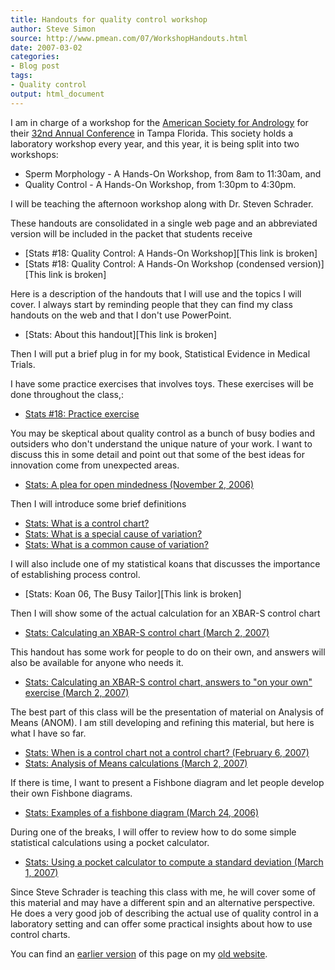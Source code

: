 ```yaml
---
title: Handouts for quality control workshop
author: Steve Simon
source: http://www.pmean.com/07/WorkshopHandouts.html
date: 2007-03-02
categories:
- Blog post
tags:
- Quality control
output: html_document
---
```


I am in charge of a workshop for the [American Society for Andrology][asa1] for their [32nd Annual Conference][asa2] in Tampa Florida. This society holds a laboratory workshop every year, and this year, it is being split into two workshops:

+ Sperm Morphology - A Hands-On Workshop, from 8am to 11:30am, and
+ Quality Control - A Hands-On Workshop, from 1:30pm to 4:30pm.

I will be teaching the afternoon workshop along with Dr. Steven Schrader.

These handouts are consolidated in a single web page and an abbreviated version will be included in the packet that students receive

+ [Stats \#18: Quality Control: A Hands-On Workshop][This link is broken]
+ [Stats \#18: Quality Control: A Hands-On Workshop (condensed version)][This link is broken]

Here is a description of the handouts that I will use and the topics I will cover. I always start by reminding people that they can find my class handouts on the web and that I don't use PowerPoint.

+ [Stats: About this handout][This link is broken]

Then I will put a brief plug in for my book, Statistical Evidence in Medical Trials.

I have some practice exercises that involves toys. These exercises will be done throughout the class,:

+ [Stats \#18: Practice exercise][sim3]

You may be skeptical about quality control as a bunch of busy bodies and outsiders who don't understand the unique nature of your work. I want to discuss this in some detail and point out that some of the best ideas for innovation come from unexpected areas.

+ [Stats: A plea for open mindedness (November 2, 2006)][sim4]

Then I will introduce some brief definitions

+ [Stats: What is a control chart?][sim5]
+ [Stats: What is a special cause of variation?][sim6]
+ [Stats: What is a common cause of variation?][sim7]

I will also include one of my statistical koans that discusses the importance of establishing process control.

+ [Stats: Koan 06, The Busy Tailor][This link is broken]

Then I will show some of the actual calculation for an XBAR-S control chart

+ [Stats: Calculating an XBAR-S control chart (March 2, 2007)][sim8]

This handout has some work for people to do on their own, and answers will also be available for anyone who needs it.

+ [Stats: Calculating an XBAR-S control chart, answers to "on your own" exercise (March 2, 2007)][sim9]

The best part of this class will be the presentation of material on Analysis of Means (ANOM). I am still developing and refining this material, but here is what I have so far.

+ [Stats: When is a control chart not a control chart? (February 6, 2007)][sima]
+ [Stats: Analysis of Means calculations (March 2, 2007)][simb]

If there is time, I want to present a Fishbone diagram and let people develop their own Fishbone diagrams.

+ [Stats: Examples of a fishbone diagram (March 24, 2006)][simc]

During one of the breaks, I will offer to review how to do some simple statistical calculations using a pocket calculator.

+ [Stats: Using a pocket calculator to compute a standard deviation (March 1, 2007)][simd]

Since Steve Schrader is teaching this class with me, he will cover some of this material and may have a different spin and an alternative perspective. He does a very good job of describing the actual use of quality control in a laboratory setting and can offer some practical insights about how to use control charts.

You can find an [earlier version][sim1] of this page on my [old website][sim2].

[sim1]: http://www.pmean.com/07/WorkshopHandouts.html
[sim2]: http://www.pmean.com

[sim3]: http://www.pmean.com/07/exercises18.htm
[sim4]: http://www.pmean.com/06/OpenMindedness.html
[sim5]: http://www.pmean.com/definitions/ControlChart.htm
[sim6]: http://www.pmean.com/definitions/SpecialCause.htm
[sim7]: http://www.pmean.com/definitions/CommonCause.htm
[sim8]: http://www.pmean.com/07/XbarSControlChart.html
[sim9]: http://www.pmean.com/07/XbarSControlChartAnswers.html
[sima]: http://www.pmean.com/07/AnomExample.html
[simb]: http://www.pmean.com/07/AnomCalculations.html
[simc]: http://www.pmean.com/06/Fishbone.html
[simd]: http://www.pmean.com/07/PocketCalculator.html

[asa1]: https://andrologysociety.org/
[asa2]: https://secureservercdn.net/198.71.233.187/h1k.f5b.myftpupload.com/wp-content/uploads/2019/08/2007_asa_program.pdf


